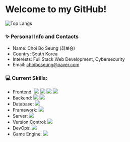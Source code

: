 # Welcome to my GitHub!

<!--[![MarshmallowShadow's github stats](https://github-readme-stats.vercel.app/api?username=MarshmallowShadow&theme=material-palenight)](https://github.com/MarshmallowShadow/github-readme-stats)-->
![Top Langs](https://github-readme-stats-sand-six-91.vercel.app/api/top-langs/?username=MarshmallowShadow&layout=compact&theme=material-palenight)
<!-- [![Solved.ac 프로필](http://mazassumnida.wtf/api/generate_badge?boj=marshadow)](https://solved.ac/marshadow) -->

### ✨ Personal Info and Contacts
- Name: Choi Bo Seung (최보승)
- Country: South Korea
- Interests: Full Stack Web Development, Cybersecurity
- Email: choiboseung@naver.com


### 💻 Current Skills:
- Frontend: <span><img src="https://img.shields.io/badge/HTML-E34F26?style=flat-square&logo=HTML5&logoColor=white"></span>
<span><img src="https://img.shields.io/badge/CSS-1572B6?style=flat-square&logo=CSS3&logoColor=white"></span>
<span><img src="https://img.shields.io/badge/JavaScript-F7DF1E?style=flat-square&logo=JavaScript&logoColor=black"></span>
<span><img src="https://img.shields.io/badge/jQuery-0769AD?style=flat-square&logo=jQuery&logoColor=white"></span>
- Backend: <span><img src="https://img.shields.io/badge/Java-ED8B00?style=flat-square&logo=Oracle&logoColor=white"></span>
<span><img src="https://img.shields.io/badge/Python-3776AB?style=flat-square&logo=Python&logoColor=white"></span>
- Database: <span><img src="https://img.shields.io/badge/JDBC-FF3621?style=flat-square&logo=DataBricks&logoColor=white"></span>
- Framework: <span><img src="https://img.shields.io/badge/Spring-6DB33F?style=flat-square&logo=Spring&logoColor=white"></span>
- Server: <span><img src="https://img.shields.io/badge/Tomcat-F8DC75?style=flat-square&logo=ApacheTomcat&logoColor=black"></span>
- Version Control: <span><img src="https://img.shields.io/badge/Git-F05032?style=flat-square&logo=Git&logoColor=white"></span>
- DevOps: <span><img src="https://img.shields.io/badge/GitHub-181717?style=flat-square&logo=GitHub&logoColor=white"></span>
- Game Engine: <span><img src="https://img.shields.io/badge/Unity-FFFFFF?style=flat-square&logo=Unity&logoColor=black"></span>
